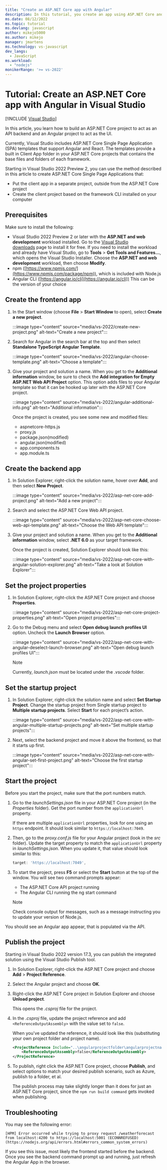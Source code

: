```yaml
---
title: "Create an ASP.NET Core app with Angular"
description: In this tutorial, you create an app using ASP.NET Core and Angular
ms.date: 08/12/2022
ms.topic: tutorial
ms.devlang: javascript
author: mikejo5000
ms.author: mikejo
manager: jmartens
ms.technology: vs-javascript
dev_langs:
  - JavaScript
ms.workload:
  - "nodejs"
monikerRange: '>= vs-2022'
---
```

# Tutorial: Create an ASP.NET Core app with Angular in Visual Studio

 [!INCLUDE [Visual Studio](~/includes/applies-to-version/vs-windows-only.md)]

In this article, you learn how to build an ASP.NET Core project to act as an API backend and an Angular project to act as the UI.

Currently, Visual Studio includes ASP.NET Core Single Page Application (SPA) templates that support Angular and React. The templates provide a built in Client App folder in your ASP.NET Core projects that contains the base files and folders of each framework.

Starting in Visual Studio 2022 Preview 2, you can use the method described in this article to create ASP.NET Core Single Page Applications that:

- Put the client app in a separate project, outside from the ASP.NET Core project
- Create the client project based on the framework CLI installed on your computer

## Prerequisites

Make sure to install the following:

- Visual Studio 2022 Preview 2 or later with the **ASP.NET and web development** workload installed. Go to the [Visual Studio downloads](https://visualstudio.microsoft.com/downloads/) page to install it for free.
  If you need to install the workload and already have Visual Studio, go to **Tools** > **Get Tools and Features...**, which opens the Visual Studio Installer. Choose the **ASP.NET and web development** workload, then choose **Modify**.
- npm ([https://www.npmjs.com/](https://www.npmjs.com/package/npm)), which is included with Node.js
- Angular CLI ([https://angular.io/cli](https://angular.io/cli))
  This can be the version of your choice

## Create the frontend app

1. In the Start window (choose **File** > **Start Window** to open), select **Create a new project**.

   :::image type="content" source="media/vs-2022/create-new-project.png" alt-text="Create a new project":::

1. Search for Angular in the search bar at the top and then select **Standalone TypeScript Angular Template**.

   :::image type="content" source="media/vs-2022/angular-choose-template.png" alt-text="Choose a template":::

1. Give your project and solution a name. When you get to the **Additional information** window, be sure to check the **Add integration for Empty ASP.NET Web API Project** option. This option adds files to your Angular template so that it can be hooked up later with the ASP.NET Core project.

   :::image type="content" source="media/vs-2022/angular-additional-info.png" alt-text="Additional information":::

   Once the project is created, you see some new and modified files:

   - aspnetcore-https.js
   - proxy.js
   - package.json(modified)
   - angular.json(modified)
   - app.components.ts
   - app.module.ts

## Create the backend app

1. In Solution Explorer, right-click the solution name, hover over **Add**, and then select **New Project**. 

   :::image type="content" source="media/vs-2022/asp-net-core-add-project.png" alt-text="Add a new project":::

1. Search and select the ASP.NET Core Web API project.
 
   :::image type="content" source="media/vs-2022/asp-net-core-choose-web-api-template.png" alt-text="Choose the Web API template":::

1. Give your project and solution a name. When you get to the **Additional information** window, select **.NET 6.0** as your target framework.

   Once the project is created, Solution Explorer should look like this:

   :::image type="content" source="media/vs-2022/asp-net-core-with-angular-solution-explorer.png" alt-text="Take a look at Solution Explorer":::

## Set the project properties

1. In Solution Explorer, right-click the ASP.NET Core project and choose **Properties**.

   :::image type="content" source="media/vs-2022/asp-net-core-project-properties.png" alt-text="Open project properties"::: 
 
1. Go to the Debug menu and select **Open debug launch profiles UI** option. Uncheck the **Launch Browser** option.

   :::image type="content" source="media/vs-2022/asp-net-core-with-angular-deselect-launch-browser.png" alt-text="Open debug launch profiles UI"::: 

   >[!NOTE]
   > Currently, *launch.json* must be located under the *.vscode* folder.

## Set the startup project

1. In Solution Explorer, right-click the solution name and select **Set Startup Project**. Change the startup project from Single startup project to **Multiple startup projects**. Select **Start** for each project’s action.

   :::image type="content" source="media/vs-2022/asp-net-core-with-angular-multiple-startup-projects.png" alt-text="Set multiple startup projects":::
  
1. Next, select the backend project and move it above the frontend, so that it starts up first.

   :::image type="content" source="media/vs-2022/asp-net-core-with-angular-set-first-project.png" alt-text="Choose the first startup project":::

## Start the project

Before you start the project, make sure that the port numbers match.

1. Go to the *launchSettings.json* file in your ASP.NET Core project (in the *Properties* folder). Get the port number from the `applicationUrl` property.

   If there are multiple `applicationUrl` properties, look for one using an `https` endpoint. It should look similar to `https://localhost:7049`.

1. Then, go to the *proxy.conf.js* file for your Angular project (look in the *src* folder). Update the target property to match the `applicationUrl` property in  *launchSettings.json*. When you update it, that value should look similar to this:

   ```js
   target: 'https://localhost:7049',
   ```

1. To start the project, press **F5** or select the **Start** button at the top of the window. You will see two command prompts appear:

   - The ASP.NET Core API project running
   - The Angular CLI running the ng start command

   >[!NOTE]
   > Check console output for messages, such as a message instructing you to update your version of Node.js.

You should see an Angular app appear, that is populated via the API.

## Publish the project

Starting in Visual Studio 2022 version 17.3, you can publish the integrated solution using the Visual Studio Publish tool.

1. In Solution Explorer, right-click the ASP.NET Core project and choose **Add** > **Project Reference**.

1. Select the Angular project and choose **OK**.

1. Right-click the ASP.NET Core project in Solution Explorer and choose **Unload project**.

   This opens the *.csproj* file for the project.

1. In the *.csproj* file, update the project reference and add `<ReferenceOutputAssembly>` with the value set to `false`.

   When you've updated the reference, it should look like this (substituting your own project folder and project name).

   ```xml
   <ProjectReference Include="..\angularprojectfolder\angularprojectname.esproj">
       <ReferenceOutputAssembly>false</ReferenceOutputAssembly>
   </ProjectReference>
   ```

1. To publish, right click the ASP.NET Core project, choose **Publish**, and select options to match your desired publish scenario, such as Azure, publish to a folder, et al.

   The publish process may take slightly longer than it does for just an ASP.NET Core project, since the `npm run build command` gets invoked when publishing.

## Troubleshooting

You may see the following error:

```
[HPM] Error occurred while trying to proxy request /weatherforecast from localhost:4200 to https://localhost:5001 (ECONNREFUSED) (https://nodejs.org/api/errors.html#errors_common_system_errors)
```

If you see this issue, most likely the frontend started before the backend. Once you see the backend command prompt up and running, just refresh the Angular App in the browser.
